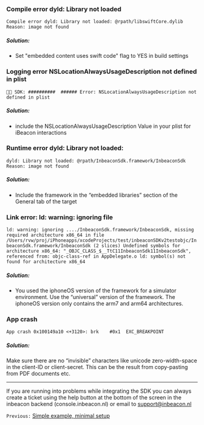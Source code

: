 ### Compile error dyld: Library not loaded
`Compile error dyld: Library not loaded: @rpath/libswiftCore.dylib Reason: image not found`
##### Solution:
- Set "embedded content uses swift code" flag to YES in build settings

### Logging error NSLocationAlwaysUsageDescription not defined in plist
`🔴🔴 SDK: ##########  ###### Error: NSLocationAlwaysUsageDescription not defined in plist`
##### Solution:
- include the NSLocationAlwaysUsageDescription Value in your plist for iBeacon interactions

### Runtime error dyld: Library not loaded:
`dyld: Library not loaded: @rpath/InbeaconSdk.framework/InbeaconSdk Reason: image not found`
##### Solution:
- Include the framework in the “embedded libraries” section of the General tab of the target

### Link error: ld: warning: ignoring file 
`ld: warning: ignoring ..../InbeaconSdk.framework/InbeaconSdk, missing required architecture x86_64 in file /Users/rvw/proj/iPhoneapps/xcodeProjects/test/inbeaconSDKv2testobjc/InbeaconSdk.framework/InbeaconSdk (2 slices)
Undefined symbols for architecture x86_64:
  "_OBJC_CLASS_$__TtC11InbeaconSdk11InbeaconSdk", referenced from:
      objc-class-ref in AppDelegate.o
ld: symbol(s) not found for architecture x86_64`
##### Solution:
- You used the iphoneOS version of the framework for a simulator environment. Use the “universal” version of the framework. The iphoneOS version only contains the arm7 and arm64 architectures. 

### App crash 
`App crash 0x100149a10 <+3120>: brk    #0x1  EXC_BREAKPOINT`
##### Solution:
Make sure there are no “invisible” characters like unicode  zero-width-space in the client-ID or client-secret.
This can be the result from copy-pasting from PDF documents etc.

---
If you are running into problems while integrating the SDK you can always create a ticket using the help button at the bottom of the screen in the inbeacon backend (console.inbeacon.nl) or email to [support@inbeacon.nl](mailto:support@inbeacon.nl)

`Previous:` [Simple example, minimal setup](example-code.md)